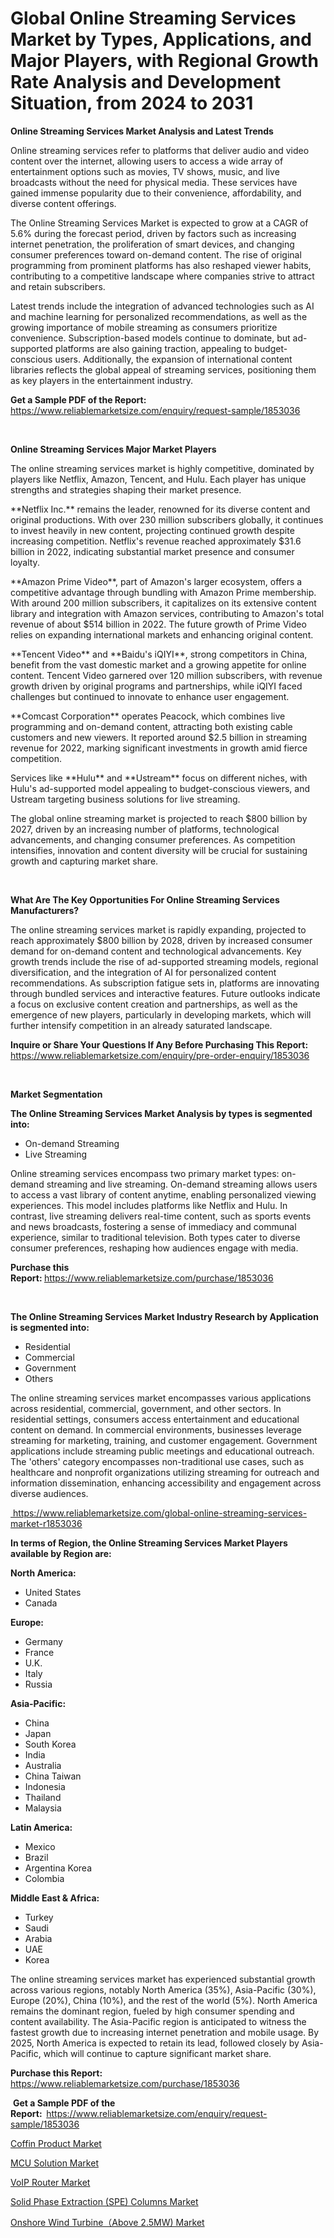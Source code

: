 <p><h1>Global Online Streaming Services Market by Types, Applications, and Major Players, with Regional Growth Rate Analysis and Development Situation, from 2024 to 2031</h1></p><p><strong>Online Streaming Services Market Analysis and Latest Trends</strong></p>
<p><p>Online streaming services refer to platforms that deliver audio and video content over the internet, allowing users to access a wide array of entertainment options such as movies, TV shows, music, and live broadcasts without the need for physical media. These services have gained immense popularity due to their convenience, affordability, and diverse content offerings. </p><p>The Online Streaming Services Market is expected to grow at a CAGR of 5.6% during the forecast period, driven by factors such as increasing internet penetration, the proliferation of smart devices, and changing consumer preferences toward on-demand content. The rise of original programming from prominent platforms has also reshaped viewer habits, contributing to a competitive landscape where companies strive to attract and retain subscribers.</p><p>Latest trends include the integration of advanced technologies such as AI and machine learning for personalized recommendations, as well as the growing importance of mobile streaming as consumers prioritize convenience. Subscription-based models continue to dominate, but ad-supported platforms are also gaining traction, appealing to budget-conscious users. Additionally, the expansion of international content libraries reflects the global appeal of streaming services, positioning them as key players in the entertainment industry.</p></p>
<p><strong>Get a Sample PDF of the Report:&nbsp;</strong> <a href="https://www.reliablemarketsize.com/enquiry/request-sample/1853036?utm_campaign=1262&utm_medium=2&utm_source=Github&utm_content=ia&utm_term=17102024&utm_id=online-streaming-services">https://www.reliablemarketsize.com/enquiry/request-sample/1853036</a></p>
<p>&nbsp;</p>
<p><strong>Online Streaming Services Major Market Players</strong></p>
<p><p>The online streaming services market is highly competitive, dominated by players like Netflix, Amazon, Tencent, and Hulu. Each player has unique strengths and strategies shaping their market presence.</p><p>**Netflix Inc.** remains the leader, renowned for its diverse content and original productions. With over 230 million subscribers globally, it continues to invest heavily in new content, projecting continued growth despite increasing competition. Netflix's revenue reached approximately $31.6 billion in 2022, indicating substantial market presence and consumer loyalty.</p><p>**Amazon Prime Video**, part of Amazon's larger ecosystem, offers a competitive advantage through bundling with Amazon Prime membership. With around 200 million subscribers, it capitalizes on its extensive content library and integration with Amazon services, contributing to Amazon's total revenue of about $514 billion in 2022. The future growth of Prime Video relies on expanding international markets and enhancing original content.</p><p>**Tencent Video** and **Baidu's iQIYI**, strong competitors in China, benefit from the vast domestic market and a growing appetite for online content. Tencent Video garnered over 120 million subscribers, with revenue growth driven by original programs and partnerships, while iQIYI faced challenges but continued to innovate to enhance user engagement.</p><p>**Comcast Corporation** operates Peacock, which combines live programming and on-demand content, attracting both existing cable customers and new viewers. It reported around $2.5 billion in streaming revenue for 2022, marking significant investments in growth amid fierce competition.</p><p>Services like **Hulu** and **Ustream** focus on different niches, with Hulu's ad-supported model appealing to budget-conscious viewers, and Ustream targeting business solutions for live streaming.</p><p>The global online streaming market is projected to reach $800 billion by 2027, driven by an increasing number of platforms, technological advancements, and changing consumer preferences. As competition intensifies, innovation and content diversity will be crucial for sustaining growth and capturing market share.</p></p>
<p>&nbsp;</p>
<p><strong>What Are The Key Opportunities For Online Streaming Services Manufacturers?</strong></p>
<p><p>The online streaming services market is rapidly expanding, projected to reach approximately $800 billion by 2028, driven by increased consumer demand for on-demand content and technological advancements. Key growth trends include the rise of ad-supported streaming models, regional diversification, and the integration of AI for personalized content recommendations. As subscription fatigue sets in, platforms are innovating through bundled services and interactive features. Future outlooks indicate a focus on exclusive content creation and partnerships, as well as the emergence of new players, particularly in developing markets, which will further intensify competition in an already saturated landscape.</p></p>
<p><strong>Inquire or Share Your Questions If Any Before Purchasing This Report:</strong> <a href="https://www.reliablemarketsize.com/enquiry/pre-order-enquiry/1853036?utm_campaign=1262&utm_medium=2&utm_source=Github&utm_content=ia&utm_term=17102024&utm_id=online-streaming-services">https://www.reliablemarketsize.com/enquiry/pre-order-enquiry/1853036</a></p>
<p>&nbsp;</p>
<p><strong>Market Segmentation</strong></p>
<p><strong>The Online Streaming Services Market Analysis by types is segmented into:</strong></p>
<p><ul><li>On-demand Streaming</li><li>Live Streaming</li></ul></p>
<p><p>Online streaming services encompass two primary market types: on-demand streaming and live streaming. On-demand streaming allows users to access a vast library of content anytime, enabling personalized viewing experiences. This model includes platforms like Netflix and Hulu. In contrast, live streaming delivers real-time content, such as sports events and news broadcasts, fostering a sense of immediacy and communal experience, similar to traditional television. Both types cater to diverse consumer preferences, reshaping how audiences engage with media.</p></p>
<p><strong>Purchase this Report:&nbsp;</strong><a href="https://www.reliablemarketsize.com/purchase/1853036?utm_campaign=1262&utm_medium=2&utm_source=Github&utm_content=ia&utm_term=17102024&utm_id=online-streaming-services">https://www.reliablemarketsize.com/purchase/1853036</a></p>
<p>&nbsp;</p>
<p><strong>The Online Streaming Services Market Industry Research by Application is segmented into:</strong></p>
<p><ul><li>Residential</li><li>Commercial</li><li>Government</li><li>Others</li></ul></p>
<p><p>The online streaming services market encompasses various applications across residential, commercial, government, and other sectors. In residential settings, consumers access entertainment and educational content on demand. In commercial environments, businesses leverage streaming for marketing, training, and customer engagement. Government applications include streaming public meetings and educational outreach. The 'others' category encompasses non-traditional use cases, such as healthcare and nonprofit organizations utilizing streaming for outreach and information dissemination, enhancing accessibility and engagement across diverse audiences.</p></p>
<p><a href="https://www.reliablemarketsize.com/global-online-streaming-services-market-r1853036?utm_campaign=1262&utm_medium=2&utm_source=Github&utm_content=ia&utm_term=17102024&utm_id=online-streaming-services">&nbsp;https://www.reliablemarketsize.com/global-online-streaming-services-market-r1853036</a></p>
<p><strong>In terms of Region, the Online Streaming Services Market Players available by Region are:</strong></p>
<p>
    <p> <strong> North America: </strong>
        <ul>
            <li>United States</li>
            <li>Canada</li>
        </ul>
        </p> 
    <p> <strong> Europe: </strong>
        <ul>
            <li>Germany</li>
            <li>France</li>
            <li>U.K.</li>
            <li>Italy</li>
            <li>Russia</li>
        </ul>
        </p> 
    <p> <strong> Asia-Pacific: </strong>
        <ul>
            <li>China</li>
            <li>Japan</li>
            <li>South Korea</li>
            <li>India</li>
            <li>Australia</li>
            <li>China Taiwan</li>
            <li>Indonesia</li>
            <li>Thailand</li>
            <li>Malaysia</li>
        </ul>
        </p> 
    <p> <strong> Latin America: </strong>
        <ul>
            <li>Mexico</li>
            <li>Brazil</li>
            <li>Argentina Korea</li>
            <li>Colombia</li>
        </ul>
        </p> 
    <p> <strong> Middle East & Africa: </strong>
        <ul>
            <li>Turkey</li>
            <li>Saudi</li>
            <li>Arabia</li>
            <li>UAE</li>
            <li>Korea</li>
        </ul>
    </p>
    </p>
<p><p>The online streaming services market has experienced substantial growth across various regions, notably North America (35%), Asia-Pacific (30%), Europe (20%), China (10%), and the rest of the world (5%). North America remains the dominant region, fueled by high consumer spending and content availability. The Asia-Pacific region is anticipated to witness the fastest growth due to increasing internet penetration and mobile usage. By 2025, North America is expected to retain its lead, followed closely by Asia-Pacific, which will continue to capture significant market share.</p></p>
<p><strong>Purchase this Report: </strong><a href="https://www.reliablemarketsize.com/purchase/1853036?utm_campaign=1262&utm_medium=2&utm_source=Github&utm_content=ia&utm_term=17102024&utm_id=online-streaming-services">https://www.reliablemarketsize.com/purchase/1853036</a></p>
<p>&nbsp;<strong>Get a Sample PDF of the Report:&nbsp;&nbsp;</strong><a href="https://www.reliablemarketsize.com/enquiry/request-sample/1853036?utm_campaign=1262&utm_medium=2&utm_source=Github&utm_content=ia&utm_term=17102024&utm_id=online-streaming-services">https://www.reliablemarketsize.com/enquiry/request-sample/1853036</a></p>
<p><strong></strong></p>
<p><p><a href="https://www.linkedin.com/pulse/comprehensive-coffin-product-market-report-segmentation-eudbf?utm_campaign=1262&utm_medium=2&utm_source=Github&utm_content=ia&utm_term=17102024&utm_id=online-streaming-services">Coffin Product Market</a></p><p><a href="https://www.linkedin.com/pulse/navigating-global-mcu-solution-market-landscape-trends-forecasts-ykspc?utm_campaign=1262&utm_medium=2&utm_source=Github&utm_content=ia&utm_term=17102024&utm_id=online-streaming-services">MCU Solution Market</a></p><p><a href="https://www.linkedin.com/pulse/global-voip-router-industry-research-report-competitive-7bguc?utm_campaign=1262&utm_medium=2&utm_source=Github&utm_content=ia&utm_term=17102024&utm_id=online-streaming-services">VoIP Router Market</a></p><p><a href="https://github.com/angilaguardtd7/Market-Research-Report-List-1/blob/main/solid-phase-extraction-spe-columns-market.md?utm_campaign=1262&utm_medium=2&utm_source=Github&utm_content=ia&utm_term=17102024&utm_id=online-streaming-services">Solid Phase Extraction (SPE) Columns Market</a></p><p><a href="https://github.com/ottolineki0zc/Market-Research-Report-List-1/blob/main/onshore-wind-turbineabove-25mw-market.md?utm_campaign=1262&utm_medium=2&utm_source=Github&utm_content=ia&utm_term=17102024&utm_id=online-streaming-services">Onshore Wind Turbine（Above 2.5MW) Market</a></p></p>